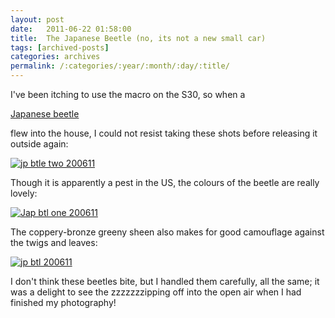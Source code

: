 ```yaml
---
layout: post
date:	2011-06-22 01:58:00
title:  The Japanese Beetle (no, its not a new small car)
tags: [archived-posts]
categories: archives
permalink: /:categories/:year/:month/:day/:title/
---
```

I've been itching to use the macro on the S30, so when a 

<a href="http://en.wikipedia.org/wiki/Japanese_beetle"> Japanese beetle </a>

flew into the house, I could not resist taking these shots before releasing it outside again:

<a href="http://s1142.photobucket.com/albums/n602/Deepapctrsglr/?action=view&amp;current=IMG_1859.jpg" target="_blank"><img src="http://i1142.photobucket.com/albums/n602/Deepapctrsglr/IMG_1859.jpg" border="0" alt="jp btle two 200611"></a>


Though it is apparently a pest in the US, the colours of the beetle are really lovely:

<a href="http://s1142.photobucket.com/albums/n602/Deepapctrsglr/?action=view&amp;current=IMG_1860.jpg" target="_blank"><img src="http://i1142.photobucket.com/albums/n602/Deepapctrsglr/IMG_1860.jpg" border="0" alt="Jap btl one 200611"></a>


The coppery-bronze greeny sheen also makes for good camouflage against the twigs and leaves:


<a href="http://s1142.photobucket.com/albums/n602/Deepapctrsglr/?action=view&amp;current=IMG_1856.jpg" target="_blank"><img src="http://i1142.photobucket.com/albums/n602/Deepapctrsglr/IMG_1856.jpg" border="0" alt="jp btl 200611"></a>

I don't think these beetles bite, but I handled them carefully, all the same; it was a delight to see the zzzzzzzipping off into the open air when I had finished my photography!
